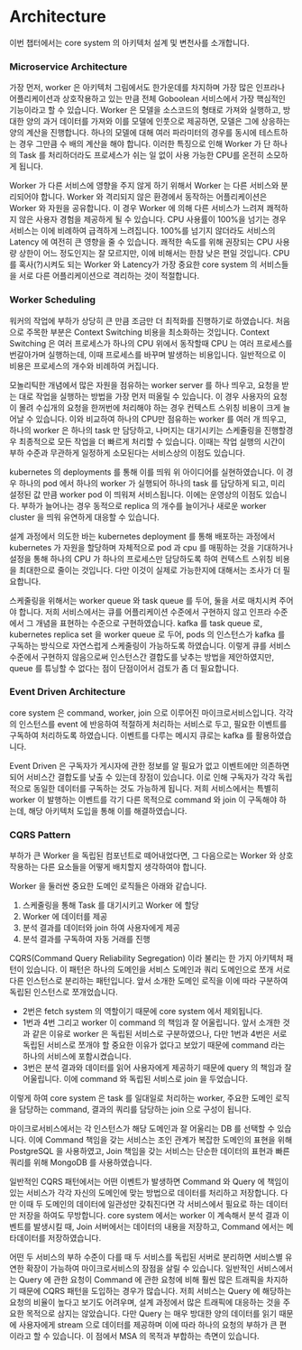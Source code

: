 


# Architecture

이번 챕터에서는 core system 의 아키텍처 설계 및 변천사를 소개합니다.



### Microservice Architecture

가장 먼저, worker 은 아키텍처 그림에서도 한가운데를 차지하며 가장 많은 인프라나 어플리케이션과 상호작용하고 있는 만큼 전체 Goboolean 서비스에서 가장 핵심적인 기능이라고 할 수 있습니다. Worker 은 모델을 소스코드의 형태로 가져와 실행하고, 방대한 양의 과거 데이터를 가져와 이를 모델에 인풋으로 제공하면, 모델은 그에 상응하는 양의 계산을 진행합니다. 하나의 모델에 대해 여러 파라미터의 경우를 동시에 테스트하는 경우 그만큼 수 배의 계산을 해야 합니다. 이러한 특징으로 인해 Worker 가 단 하나의 Task 를 처리하더라도 프로세스가 쉬는 일 없이 사용 가능한  CPU를 온전히 소모하게 됩니다.

Worker 가 다른 서비스에 영향을 주지 않게 하기 위해서 Worker 는 다른 서비스와 분리되어야 합니다. Worker 와 격리되지 않은 환경에서 동작하는 어플리케이션은 Worker 와 자원을 공유합니다. 이 경우 Worker 에 의해 다른 서비스가 느려져 쾌적하지 않은 사용자 경험을 제공하게 될 수 있습니다. CPU 사용률이 100%을 넘기는 경우 서비스는 이에 비례하여 급격하게 느려집니다. 100%를 넘기지 않더라도 서비스의 Latency 에 여전히 큰 영향을 줄 수 있습니다. 쾌적한 속도를 위해 권장되는 CPU 사용량 상한이 어느 정도인지는 잘 모르지만, 이에 비해서는 한참 낮은 편일 것입니다. CPU 를 혹사(?)시켜도 되는 Worker 와 Latency가 가장 중요한 core system 의 서비스들을 서로 다른 어플리케이션으로 격리하는 것이 적절합니다.



### Worker Scheduling

워커의 작업에 부하가 상당히 큰 만큼 조금만 더 최적화를 진행하기로 하였습니다. 처음으로 주목한 부분은 Context Switching 비용을 최소화하는 것입니다. Context Switching 은 여러 프로세스가 하나의 CPU 위에서 동작할때 CPU 는 여러 프로세스를 번갈아가며 실행하는데, 이때 프로세스를 바꾸며 발생하는 비용입니다. 일반적으로 이 비용은 프로세스의 개수와 비례하여 커집니다.

모놀리틱한 개념에서 많은 자원을 점유하는 worker server 를 하나 띄우고, 요청을 받는 대로 작업을 실행하는 방법을 가장 먼저 떠올릴 수 있습니다. 이 경우 사용자의 요청이 몰려 수십개의 요청을 한꺼번에 처리해야 하는 경우 컨텍스트 스위칭 비용이 크게 늘어날 수 있습니다. 이와 비교하여 하나의 CPU만 점유하는 worker 를 여러 개 띄우고, 하나의 worker 은 하나의 task 만 담당하고, 나머지는 대기시키는 스케줄링을 진행할경우 최종적으로 모든 작업을 더 빠르게 처리할 수 있습니다. 이때는 작업 실행의 시간이 부하 수준과 무관하게 일정하게 소모된다는 서비스상의 이점도 있습니다.

kubernetes 의 deployments 를 통해 이를 띄워 위 아이디어를 실현하였습니다. 이 경우 하나의 pod 에서 하나의 worker 가 실행되어 하나의 task 를 담당하게 되고, 미리 설정된 값 만큼 worker pod 이 띄워져 서비스됩니다. 이에는 운영상의 이점도 있습니다. 부하가 늘어나는 경우 동적으로 replica 의 개수를 늘이거나 새로운 worker cluster 을 띄워 유연하게 대응할 수 있습니다.

설계 과정에서 의도한 바는 kubernetes deployment 를 통해 배포하는 과정에서 kubernetes 가 자원을 할당하며 자체적으로 pod 과 cpu 를 매핑하는 것을 기대하거나 설정을 통해 하나의 CPU 가 하나의 프로세스만 담당하도록 하여 컨텍스트 스위칭 비용을 최대한으로 줄이는 것입니다. 다만 이것이 실제로 가능한지에 대해서는 조사가 더 필요합니다.

스케줄링을 위해서는 worker queue 와 task queue 를 두어, 둘을 서로 매치시켜 주어야 합니다. 저희 서비스에서는 큐를 어플리케이션 수준에서 구현하지 않고 인프라 수준에서 그 개념을 표현하는 수준으로 구현하였습니다. kafka 를 task queue 로, kubernetes replica set 을 worker queue 로 두어, pods 의 인스턴스가 kafka 를 구독하는 방식으로 자연스럽게 스케줄링이 가능하도록 하였습니다. 이렇게 큐를 서비스 수준에서 구현하지 않음으로써 인스턴스간 결합도를 낮추는 방법을 제안하였지만, queue 를 튜닝할 수 없다는 점이 단점이어서 검토가 좀 더 필요합니다.


### Event Driven Architecture

core system 은 command, worker, join 으로 이루어진 마이크로서비스입니다. 각각의 인스턴스를 event 에 반응하여 적절하게 처리하는 서비스로 두고, 필요한 이벤트를 구독하여 처리하도록 하였습니다. 이벤트를 다루는 메시지 큐로는 kafka 를 활용하였습니다.

Event Driven 은 구독자가 게시자에 관한 정보를 알 필요가 없고 이벤트에만 의존하면 되어 서비스간 결합도를 낮출 수 있는데 장점이 있습니다. 이로 인해 구독자가 각각 독립적으로 동일한 데이터를 구독하는 것도 가능하게 됩니다. 저희 서비스에서는 특별히 worker 이 발행하는 이벤트를 각기 다른 목적으로 command 와 join 이 구독해야 하는데, 해당 아키텍처 도입을 통해 이를 해결하였습니다.



### CQRS Pattern

부하가 큰 Worker 을 독립된 컴포넌트로 떼어내었다면, 그 다음으로는 Worker 와 상호작용하는 다른 요소들을 어떻게 배치할지 생각하여야 합니다.

Worker 을 둘러싼 중요한 도메인 로직들은 아래와 같습니다.
1. 스케줄링을 통해 Task 를 대기시키고 Worker 에 할당
2. Worker 에 데이터를 제공
3. 분석 결과를 데이터와 join 하여 사용자에게 제공
4. 분석 결과를 구독하여 자동 거래를 진행

CQRS(Command Query Reliability Segregation) 이라 불리는 한 가지 아키텍처 패턴이 있습니다. 이 패턴은 하나의 도메인을 서비스 도메인과 쿼리 도메인으로 쪼개 서로 다른 인스턴스로 분리하는 패턴입니다. 앞서 소개한 도메인 로직을 이에 따라 구분하여 독립된 인스턴스로 쪼개었습니다.
* 2번은 fetch system 의 역할이기 때문에 core system 에서 제외됩니다.
* 1번과 4번 그리고 worker 이 command 의 책임과 잘 어울립니다. 앞서 소개한 것과 같은 이유로 worker 은 독립된 서비스로 구분하였으나, 다만 1번과 4번은 서로 독립된 서비스로 쪼개야 할 중요한 이유가 없다고 보았기 때문에 command 라는 하나의 서비스에 포함시켰습니다.
* 3번은 분석 결과와 데이터를 읽어 사용자에게 제공하기 때문에 query 의 책임과 잘 어울립니다. 이에 command 와 독립된 서비스로 join 을 두었습니다.

이렇게 하여 core system 은 task 를 일대일로 처리하는 worker, 주요한 도메인 로직을 담당하는 command, 결과의 쿼리를 담당하는 join 으로 구성이 됩니다.


마이크로서비스에서는 각 인스턴스가 해당 도메인과 잘 어울리는 DB 를 선택할 수 있습니다. 이에 Command 책임을 갖는 서비스는 조인  관계가 복잡한 도메인의 표현을 위해 PostgreSQL 을 사용하였고, Join 책임을 갖는 서비스는 단순한 데이터의 표현과 빠른 쿼리를 위해 MongoDB 를 사용하였습니다.

일반적인 CQRS 패턴에서는 어떤 이벤트가 발생하면 Command 와 Query 에 책임이 있는 서비스가 각각 자신의 도메인에 맞는 방법으로 데이터를 처리하고 저장합니다. 다만 이때 두 도메인의 데이터에 일관성만 갖춰진다면 각 서비스에서 필요로 하는 데이터만 저장을 하여도 무방합니다. core system 에서는 worker 이 계속해서 분석 결과 이벤트를 발생시킬 때, Join 서버에서는 데이터의 내용을 저장하고, Command 에서는 메타데이터를 저장하였습니다.

어떤 두 서비스의 부하 수준이 다를 때 두 서비스를 독립된 서버로 분리하면 서비스별 유연한 확장이 가능하여 마이크로서비스의 장점을 살릴 수 있습니다. 일반적인 서비스에서는 Query 에 관한 요청이 Command 에 관한 요청에 비해 훨씬 많은 트래픽을 차지하기 때문에 CQRS 패턴을 도입하는 경우가 많습니다. 저희 서비스는 Query 에 해당하는 요청의 비율이 높다고 보기도 어려우며, 설계 과정에서 많은 트래픽에 대응하는 것을 주요한 목적으로 삼지는 않았습니다. 다만 Query 는 매우 방대한 양의 데이터를 읽기 때문에 사용자에게 stream 으로 데이터를 제공하며 이에 따라 하나의 요청의 부하가 큰 편이라고 할 수 있습니다. 이 점에서 MSA 의 목적과 부합하는 측면이 있습니다.


